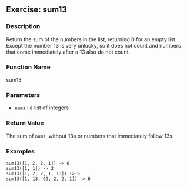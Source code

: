 Exercise: sum13
---------------------

### Description

Return the sum of the numbers in the list, returning 0 for
an empty list.  Except the number 13 is very unlucky,
so it does not count and numbers that come immediately
after a 13 also do not count.      

### Function Name

sum13

### Parameters

* `nums` : a list of integers

### Return Value

The sum of `nums`, without 13s or numbers that immediately
follow 13s.

### Examples

    sum13([1, 2, 2, 1]) -> 6  
    sum13([1, 1]) -> 2  
    sum13([1, 2, 2, 1, 13]) -> 6
    sum13([1, 13, 99, 2, 2, 1]) -> 6

    
